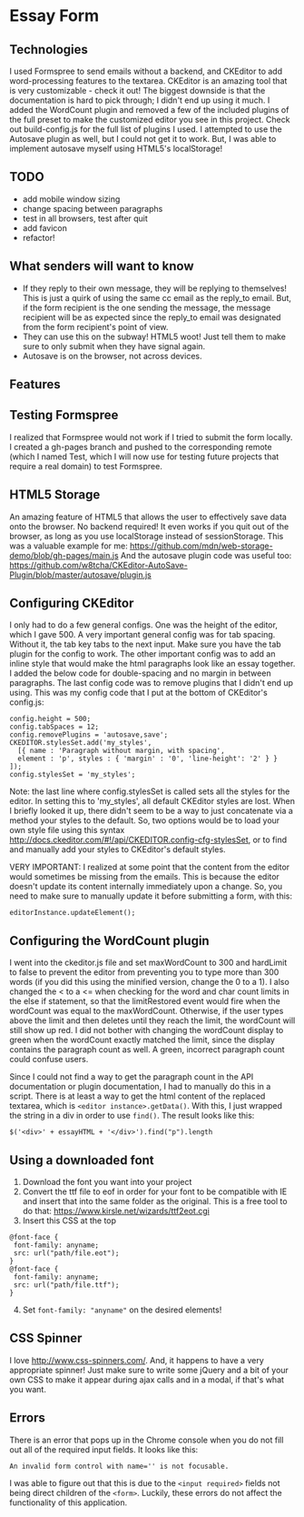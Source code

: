 # Essay Form

## Technologies
I used Formspree to send emails without a backend, and CKEditor to add  word-processing features to the textarea. CKEditor is an amazing tool that is very customizable - check it out! The biggest downside is that the documentation is hard to pick through; I didn't end up using it much. I added the WordCount plugin and removed a few of the included plugins of the full preset to make the customized editor you see in this project. Check out build-config.js for the full list of plugins I used. I attempted to use the Autosave plugin as well, but I could not get it to work. But, I was able to implement autosave myself using HTML5's localStorage!

## TODO
- add mobile window sizing
- change spacing between paragraphs
- test in all browsers, test after quit
- add favicon
- refactor!

## What senders will want to know
- If they reply to their own message, they will be replying to themselves! This is just a quirk of using the same cc email as the reply_to email. But, if the form recipient is the one sending the message, the message recipient will be as expected since the reply_to email was designated from the form recipient's point of view.
- They can use this on the subway! HTML5 woot! Just tell them to make sure to only submit when they have signal again.
- Autosave is on the browser, not across devices.

## Features

## Testing Formspree
I realized that Formspree would not work if I tried to submit the form locally. I created a gh-pages branch and pushed to the corresponding remote (which I named Test, which I will now use for testing future projects that require a real domain) to test Formspree.

## HTML5 Storage
An amazing feature of HTML5 that allows the user to effectively save data onto the browser. No backend required! It even works if you quit out of the browser, as long as you use localStorage instead of sessionStorage. This was a valuable example for me: https://github.com/mdn/web-storage-demo/blob/gh-pages/main.js
And the autosave plugin code was useful too: https://github.com/w8tcha/CKEditor-AutoSave-Plugin/blob/master/autosave/plugin.js

## Configuring CKEditor
I only had to do a few general configs. One was the height of the editor, which I gave 500. A very important general config was for tab spacing. Without it, the tab key tabs to the next input. Make sure you have the tab plugin for the config to work. The other important config was to add an inline style that would make the html paragraphs look like an essay together. I added the below code for double-spacing and no margin in between paragraphs. The last config code was to remove plugins that I didn't end up using. This was my config code that I put at the bottom of CKEditor's config.js:

```
config.height = 500;
config.tabSpaces = 12;
config.removePlugins = 'autosave,save';
CKEDITOR.stylesSet.add('my_styles',
  [{ name : 'Paragraph without margin, with spacing',
  element : 'p', styles : { 'margin' : '0', 'line-height': '2' } }
]);
config.stylesSet = 'my_styles';
```

Note: the last line where config.stylesSet is called sets all the styles for the editor. In setting this to 'my_styles', all default CKEditor styles are lost. When I briefly looked it up, there didn't seem to be a way to just concatenate via a method your styles to the default. So, two options would be to load your own style file using this syntax http://docs.ckeditor.com/#!/api/CKEDITOR.config-cfg-stylesSet, or to find and manually add your styles to CKEditor's default styles.

VERY IMPORTANT: I realized at some point that the content from the editor would sometimes be missing from the emails. This is because the editor doesn't update its content internally immediately upon a change. So, you need to make sure to manually update it before submitting a form, with this:

```
editorInstance.updateElement();
```

## Configuring the WordCount plugin
I went into the ckeditor.js file and set maxWordCount to 300 and hardLimit to false to prevent the editor from preventing you to type more than 300 words (if you did this using the minified version, change the 0 to a 1). I also changed the < to a <= when checking for the word and char count limits in the else if statement, so that the limitRestored event would fire when the wordCount was equal to the maxWordCount. Otherwise, if the user types above the limit and then deletes until they reach the limit, the wordCount will still show up red. I did not bother with changing the wordCount display to green when the wordCount exactly matched the limit, since the display contains the paragraph count as well. A green, incorrect paragraph count could confuse users.

Since I could not find a way to get the paragraph count in the API documentation or plugin documentation, I had to manually do this in a script. There is at least a way to get the html content of the replaced textarea, which is ```<editor instance>.getData()```. With this, I just wrapped the string in a div in order to use ```find()```. The result looks like this:
```
$('<div>' + essayHTML + '</div>').find("p").length
```

## Using a downloaded font
1. Download the font you want into your project
2. Convert the ttf file to eof in order for your font to be compatible with IE and insert that into the same folder as the original. This is a free tool to do that: https://www.kirsle.net/wizards/ttf2eot.cgi
3. Insert this CSS at the top
```
@font-face {
 font-family: anyname;
 src: url("path/file.eot");
}
@font-face {
 font-family: anyname;
 src: url("path/file.ttf");
}
```
4. Set ``` font-family: "anyname" ``` on the desired elements!

## CSS Spinner
I love http://www.css-spinners.com/. And, it happens to have a very appropriate spinner! Just make sure to write some jQuery and a bit of your own CSS to make it appear during ajax calls and in a modal, if that's what you want.

## Errors
There is an error that pops up in the Chrome console when you do not fill out all of the required input fields. It looks like this:
```
An invalid form control with name='' is not focusable.
```
I was able to figure out that this is due to the ```<input required>``` fields not being direct children of the ```<form>```. Luckily, these errors do not affect the functionality of this application.
